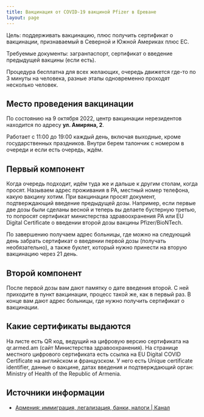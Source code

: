 ```yaml
---
title: Вакцинация от COVID-19 вакциной Pfizer в Ереване
layout: page
---
```


Цель: поддерживать вакцинацию, плюс получить сертификат о вакцинации, признаваемый в Северной и Южной Америках плюс ЕС.

Требуемые документы: загранпаспорт, сертификат о введение предыдущей вакцины (если есть).

Процедура бесплатна для всех желающих, очередь движется где-то по 3 минуты на человека, разные этапы одновременно
проходят несколько человек.

## Место проведения вакцинации

По состоянию на 9 октября 2022, центр вакцинации нерезидентов находится по адресу **ул. Амиряна, 2**.

Работает с 11:00 до 19:00 каждый день, включая выходные, кроме государственных праздников.
Внутри берем талончик с номером в очереди и если есть очередь, ждём.

## Первый компонент

Когда очередь подходит, идём туда же и дальше к другим столам, когда просят. Называем адрес проживания в РА,
местный номер телефона, какую вакцину хотим. При вакцинации просят документ, подтверждающий введение предыдущей дозы.
Например, если первые две дозы были сделаны весной и теперь вы делаете бустерную третью, то попросят сертификат
министерства здравоохранения РА или EU Digital Certificate о введении второй дозы вакцины Pfizer/BioNTech.

По завершению получаем адрес больницы, где можно на следующий день забрать сертификат о введении первой дозы (получать
необязательно), а также буклет, который нужно принести на вторую вакцинацию через 21 день.

## Второй компонент

После первой дозы вам дают памятку о дате введения второй. С ней приходите в пункт вакцинации, процесс такой же, как в
первый раз. В конце вам дают адрес больницы, где нужно получить сертификат о вакцинации.

## Какие сертификаты выдаются

На листе есть QR код, ведущий на цифровую версию сертификата на qr.armed.am (сайт Министерства здравоохранения).
На странице местного цифрового сертификата есть ссылка на EU Digital COVID Certificate на английском и французском.
У него есть Unique certificate identifier, данные о вакцине, датах введения и подтверждающий орган: Ministry of
Health of the Republic of Armenia.

## Источники информации

- [Армения: иммиграция, легализация, банки, налоги \| Канал](https://t.me/am_banking_and_residency)
